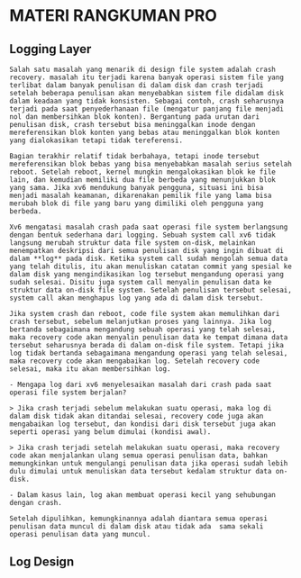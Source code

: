 # MATERI RANGKUMAN PRO

## Logging Layer

    Salah satu masalah yang menarik di design file system adalah crash recovery. masalah itu terjadi karena banyak operasi sistem file yang terlibat dalam banyak penulisan di dalam disk dan crash terjadi setelah beberapa penulisan akan menyebabkan sistem file didalam disk dalam keadaan yang tidak konsisten. Sebagai contoh, crash seharusnya terjadi pada saat penyederhanaan file (mengatur panjang file menjadi nol dan membersihkan blok konten). Bergantung pada urutan dari penulisan disk, crash tersebut bisa meninggalkan inode dengan mereferensikan blok konten yang bebas atau meninggalkan blok konten yang dialokasikan tetapi tidak tereferensi.

    Bagian terakhir relatif tidak berbahaya, tetapi inode tersebut mereferensikan blok bebas yang bisa menyebabkan masalah serius setelah reboot. Setelah reboot, kernel mungkin mengalokasikan blok ke file lain, dan kemudian memiliki dua file berbeda yang menunjukkan blok yang sama. Jika xv6 mendukung banyak pengguna, situasi ini bisa menjadi masalah keamanan, dikarenakan pemilik file yang lama bisa merubah blok di file yang baru yang dimiliki oleh pengguna yang berbeda.

    Xv6 mengatasi masalah crash pada saat operasi file system berlangsung dengan bentuk sederhana dari logging. Sebuah system call xv6 tidak langsung merubah struktur data file system on-disk, melainkan menempatkan deskripsi dari semua penulisan disk yang ingin dibuat di dalam **log** pada disk. Ketika system call sudah mengolah semua data yang telah ditulis, itu akan menuliskan catatan commit yang spesial ke dalam disk yang mengindikasikan log tersebut mengandung operasi yang sudah selesai. Disitu juga system call menyalin penulisan data ke struktur data on-disk file system. Setelah penulisan tersebut selesai, system call akan menghapus log yang ada di dalam disk tersebut.

    Jika system crash dan reboot, code file system akan memulihkan dari crash tersebut, sebelum melanjutkan proses yang lainnya. Jika log bertanda sebagaimana mengandung sebuah operasi yang telah selesai, maka recovery code akan menyalin penulisan data ke tempat dimana data tersebut seharusnya berada di dalam on-disk file system. Tetapi jika log tidak bertanda sebagaimana mengandung operasi yang telah selesai, maka recovery code akan mengabaikan log. Setelah recovery code selesai, maka itu akan membersihkan log.

    - Mengapa log dari xv6 menyelesaikan masalah dari crash pada saat operasi file system berjalan?

    > Jika crash terjadi sebelum melakukan suatu operasi, maka log di dalam disk tidak akan ditandai selesai, recovery code juga akan mengabaikan log tersebut, dan kondisi dari disk tersebut juga akan seperti operasi yang belum dimulai (kondisi awal). 
    
    > Jika crash terjadi setelah melakukan suatu operasi, maka recovery code akan menjalankan ulang semua operasi penulisan data, bahkan memungkinkan untuk mengulangi penulisan data jika operasi sudah lebih dulu dimulai untuk menuliskan data tersebut kedalam struktur data on-disk.

    - Dalam kasus lain, log akan membuat operasi kecil yang sehubungan dengan crash. 
    
    Setelah dipulihkan, kemungkinannya adalah diantara semua operasi penulisan data muncul di dalam disk atau tidak ada  sama sekali operasi penulisan data yang muncul.

## Log Design

    